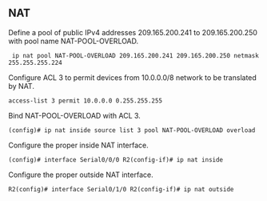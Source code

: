 ## NAT
Define a pool of public IPv4 addresses 209.16­5.2­00.241 to 209.16­5.2­00.250 with pool name NAT-PO­OL-­OVE­RLOAD.
```
 ip nat pool NAT-PO­OL-­OVE­RLOAD 209.16­5.2­00.241 209.16­5.2­00.250 netmask 255.25­5.2­55.224
```

Configure ACL 3 to permit devices from 10.0.0.0/8 network to be translated by NAT.
```
access­-list 3 permit 10.0.0.0 0.255.2­55.255
```

Bind NAT-PO­OL-­OVE­RLOAD with ACL 3.
```
(config)# ip nat inside source list 3 pool NAT-PO­OL-­OVE­RLOAD overload
```

Configure the proper inside NAT interface.
```
(config)# interface Serial­0/0/0 R2(con­fig­-if)# ip nat inside
```

Configure the proper outside NAT interface.
```
R2(con­fig)# interface Serial­0/1/0 R2(con­fig­-if)# ip nat outside
```
